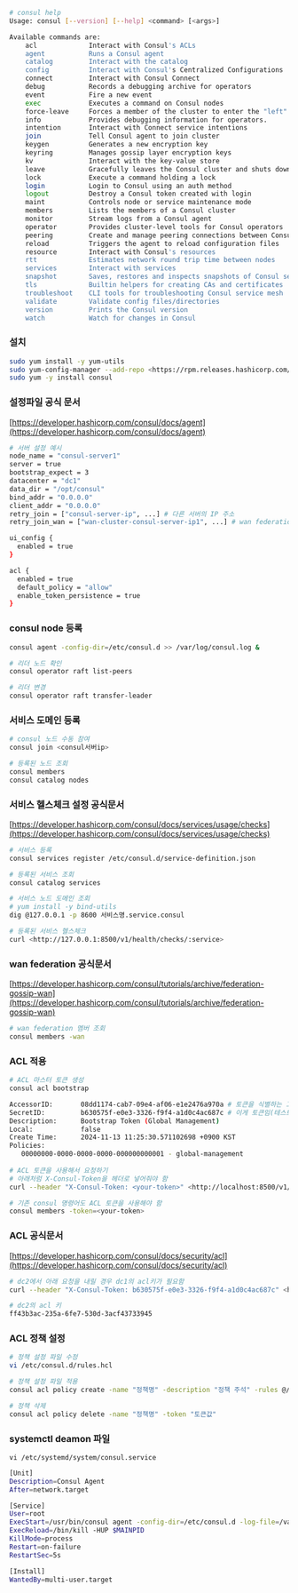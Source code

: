 ```bash
# consul help
Usage: consul [--version] [--help] <command> [<args>]

Available commands are:
    acl             Interact with Consul's ACLs
    agent           Runs a Consul agent
    catalog         Interact with the catalog
    config          Interact with Consul's Centralized Configurations
    connect         Interact with Consul Connect
    debug           Records a debugging archive for operators
    event           Fire a new event
    exec            Executes a command on Consul nodes
    force-leave     Forces a member of the cluster to enter the "left" state
    info            Provides debugging information for operators.
    intention       Interact with Connect service intentions
    join            Tell Consul agent to join cluster
    keygen          Generates a new encryption key
    keyring         Manages gossip layer encryption keys
    kv              Interact with the key-value store
    leave           Gracefully leaves the Consul cluster and shuts down
    lock            Execute a command holding a lock
    login           Login to Consul using an auth method
    logout          Destroy a Consul token created with login
    maint           Controls node or service maintenance mode
    members         Lists the members of a Consul cluster
    monitor         Stream logs from a Consul agent
    operator        Provides cluster-level tools for Consul operators
    peering         Create and manage peering connections between Consul clusters
    reload          Triggers the agent to reload configuration files
    resource        Interact with Consul's resources
    rtt             Estimates network round trip time between nodes
    services        Interact with services
    snapshot        Saves, restores and inspects snapshots of Consul server state
    tls             Builtin helpers for creating CAs and certificates
    troubleshoot    CLI tools for troubleshooting Consul service mesh
    validate        Validate config files/directories
    version         Prints the Consul version
    watch           Watch for changes in Consul
```

### 설치  
```bash
sudo yum install -y yum-utils
sudo yum-config-manager --add-repo <https://rpm.releases.hashicorp.com/RHEL/hashicorp.repo>
sudo yum -y install consul

```

### 설정파일 공식 문서  
[https://developer.hashicorp.com/consul/docs/agent](https://developer.hashicorp.com/consul/docs/agent)  
```bash
# 서버 설정 예시
node_name = "consul-server1"
server = true
bootstrap_expect = 3
datacenter = "dc1"
data_dir = "/opt/consul"
bind_addr = "0.0.0.0"
client_addr = "0.0.0.0"
retry_join = ["consul-server-ip", ...] # 다른 서버의 IP 주소
retry_join_wan = ["wan-cluster-consul-server-ip1", ...] # wan federation 설정

ui_config {
  enabled = true
}

acl {
  enabled = true
  default_policy = "allow"
  enable_token_persistence = true
}
```

### consul node 등록  
```bash
consul agent -config-dir=/etc/consul.d >> /var/log/consul.log &

# 리더 노드 확인
consul operator raft list-peers

# 리더 변경
consul operator raft transfer-leader
```

### 서비스 도메인 등록  
```bash
# consul 노드 수동 참여
consul join <consul서버ip>

# 등록된 노드 조회
consul members
consul catalog nodes
```

### 서비스 헬스체크 설정 공식문서  
[https://developer.hashicorp.com/consul/docs/services/usage/checks](https://developer.hashicorp.com/consul/docs/services/usage/checks)  
```bash
# 서비스 등록
consul services register /etc/consul.d/service-definition.json

# 등록된 서비스 조회
consul catalog services

# 서비스 노드 도메인 조회
# yum install -y bind-utils
dig @127.0.0.1 -p 8600 서비스명.service.consul

# 등록된 서비스 헬스체크
curl <http://127.0.0.1:8500/v1/health/checks/:service>
```

### wan federation 공식문서  
[https://developer.hashicorp.com/consul/tutorials/archive/federation-gossip-wan](https://developer.hashicorp.com/consul/tutorials/archive/federation-gossip-wan)  
```bash
# wan federation 멤버 조회
consul members -wan
```

### ACL 적용  
```bash
# ACL 마스터 토큰 생성
consul acl bootstrap

AccessorID:       08dd1174-cab7-09e4-af06-e1e2476a970a # 토큰을 식별하는 고유 ID
SecretID:         b630575f-e0e3-3326-f9f4-a1d0c4ac687c # 이게 토큰임(테스트용)
Description:      Bootstrap Token (Global Management)
Local:            false
Create Time:      2024-11-13 11:25:30.571102698 +0900 KST
Policies:
   00000000-0000-0000-0000-000000000001 - global-management
   
# ACL 토큰을 사용해서 요청하기
# 아래처럼 X-Consul-Token을 헤더로 넣어줘야 함
curl --header "X-Consul-Token: <your-token>" <http://localhost:8500/v1/agent/services>

# 기존 consul 명령어도 ACL 토큰을 사용해야 함
consul members -token=<your-token>
```

### ACL 공식문서  
[https://developer.hashicorp.com/consul/docs/security/acl](https://developer.hashicorp.com/consul/docs/security/acl)  
```bash
# dc2에서 아래 요청을 내릴 경우 dc1의 acl키가 필요함
curl --header "X-Consul-Token: b630575f-e0e3-3326-f9f4-a1d0c4ac687c" <http://127.0.0.1:8500/v1/catalog/services?dc=dc1>

# dc2의 acl 키 
ff43b3ac-235a-6fe7-530d-3acf43733945
```

### ACL 정책 설정  
```bash
# 정책 설정 파일 수정
vi /etc/consul.d/rules.hcl

# 정책 설정 파일 적용
consul acl policy create -name "정책명" -description "정책 주석" -rules @/etc/consul.d/rules.hcl -token "토큰값"

# 정책 삭제
consul acl policy delete -name "정책명" -token "토큰값"

```

### systemctl deamon 파일  
`vi /etc/systemd/system/consul.service`
```bash
[Unit]
Description=Consul Agent
After=network.target

[Service]
User=root
ExecStart=/usr/bin/consul agent -config-dir=/etc/consul.d -log-file=/var/log/consul.log
ExecReload=/bin/kill -HUP $MAINPID
KillMode=process
Restart=on-failure
RestartSec=5s

[Install]
WantedBy=multi-user.target
```
